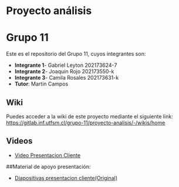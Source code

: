 # Proyecto análisis

# Grupo 11
Este es el repositorio del Grupo 11, cuyos integrantes son:
* **Integrante 1**- Gabriel Leyton 202173624-7
* **Integrante 2**- Joaquin Rojo   202173550-k
* **Integrante 3**- Camila Rosales 202173631-k 
* **Tutor**: Martin Campos

## Wiki

Puedes acceder a la wiki de este proyecto mediante el siguiente link: https://gitlab.inf.utfsm.cl/grupo-11/proyecto-analisis/-/wikis/home

## Videos
* [Video Presentacion Cliente](https://drive.google.com/file/d/1qjFfKDmYmbGe2MRnFKsXgW1qsMdWI0rJ/view?usp=drive_link)

##Material de apoyo presentación:
* [Diapositivas presentacion cliente(Original)](https://docs.google.com/presentation/d/1cDPqzwzyW2dZeLXzm8rNzM5JfC-VozjF/edit?usp=drive_link&ouid=108713243959893085234&rtpof=true&sd=true)

